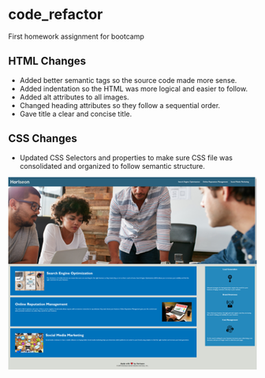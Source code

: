 # code_refactor
First homework assignment for bootcamp

## HTML Changes

* Added better semantic tags so the source code made more sense.
* Added indentation so the HTML was more logical and easier to follow.
* Added alt attributes to all images. 
* Changed heading attributes so they follow a sequential order.
* Gave title a clear and concise title.

## CSS Changes 

* Updated CSS Selectors and properties to make sure CSS file was consolidated and organized to follow semantic structure.

![screnshot of Horiseon Webpage](./assets/images/screenshot.png)